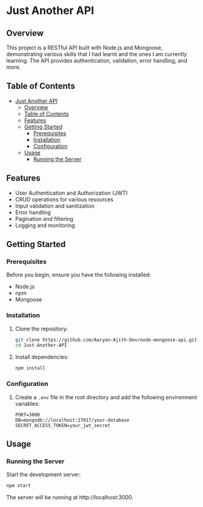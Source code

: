 # Just Another API

## Overview

This project is a RESTful API built with Node.js and Mongoose, demonstrating various skills that I had learnt and the ones I am currently learning. The API provides authentication, validation, error handling, and more.

## Table of Contents

- [Just Another API](#node-mongoose-api)
  - [Overview](#overview)
  - [Table of Contents](#table-of-contents)
  - [Features](#features)
  - [Getting Started](#getting-started)
    - [Prerequisites](#prerequisites)
    - [Installation](#installation)
    - [Configuration](#configuration)
  - [Usage](#usage)
    - [Running the Server](#running-the-server)

## Features

- User Authentication and Authorization (JWT)
- CRUD operations for various resources
- Input validation and sanitization
- Error handling
- Pagination and filtering
- Logging and monitoring

## Getting Started

### Prerequisites

Before you begin, ensure you have the following installed:

- Node.js
- npm
- Mongoose

### Installation

1. Clone the repository:

    ```bash
    git clone https://github.com/Aaryan-Ajith-Dev/node-mongoose-api.git
    cd Just-Another-API
    ```

2. Install dependencies:

    ```bash
    npm install
    ```

### Configuration

1. Create a `.env` file in the root directory and add the following environment variables:

    ```env
    PORT=3000
    DB=mongodb://localhost:27017/your-database
    SECRET_ACCESS_TOKEN=your_jwt_secret
    ```

## Usage

### Running the Server

Start the development server:

```bash
npm start
```
The server will be running at http://localhost:3000.

